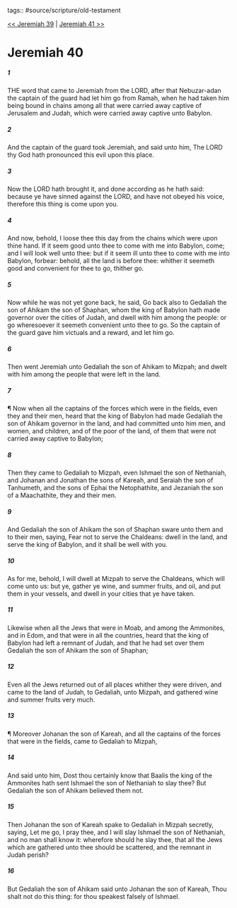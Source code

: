 tags:: #source/scripture/old-testament

[<< Jeremiah 39](source/scripture/old-testament/24_Jeremiah/Jeremiah_39.md) | [Jeremiah 41 >>](source/scripture/old-testament/24_Jeremiah/Jeremiah_41.md)

# Jeremiah 40

##### 1

THE word that came to Jeremiah from the LORD, after that Nebuzar-adan the captain of the guard had let him go from Ramah, when he had taken him being bound in chains among all that were carried away captive of Jerusalem and Judah, which were carried away captive unto Babylon.

##### 2

And the captain of the guard took Jeremiah, and said unto him, The LORD thy God hath pronounced this evil upon this place.

##### 3

Now the LORD hath brought it, and done according as he hath said: because ye have sinned against the LORD, and have not obeyed his voice, therefore this thing is come upon you.

##### 4

And now, behold, I loose thee this day from the chains which were upon thine hand. If it seem good unto thee to come with me into Babylon, come; and I will look well unto thee: but if it seem ill unto thee to come with me into Babylon, forbear: behold, all the land is before thee: whither it seemeth good and convenient for thee to go, thither go.

##### 5

Now while he was not yet gone back, he said, Go back also to Gedaliah the son of Ahikam the son of Shaphan, whom the king of Babylon hath made governor over the cities of Judah, and dwell with him among the people: or go wheresoever it seemeth convenient unto thee to go. So the captain of the guard gave him victuals and a reward, and let him go.

##### 6

Then went Jeremiah unto Gedaliah the son of Ahikam to Mizpah; and dwelt with him among the people that were left in the land.

##### 7

¶ Now when all the captains of the forces which were in the fields, even they and their men, heard that the king of Babylon had made Gedaliah the son of Ahikam governor in the land, and had committed unto him men, and women, and children, and of the poor of the land, of them that were not carried away captive to Babylon;

##### 8

Then they came to Gedaliah to Mizpah, even Ishmael the son of Nethaniah, and Johanan and Jonathan the sons of Kareah, and Seraiah the son of Tanhumeth, and the sons of Ephai the Netophathite, and Jezaniah the son of a Maachathite, they and their men.

##### 9

And Gedaliah the son of Ahikam the son of Shaphan sware unto them and to their men, saying, Fear not to serve the Chaldeans: dwell in the land, and serve the king of Babylon, and it shall be well with you.

##### 10

As for me, behold, I will dwell at Mizpah to serve the Chaldeans, which will come unto us: but ye, gather ye wine, and summer fruits, and oil, and put them in your vessels, and dwell in your cities that ye have taken.

##### 11

Likewise when all the Jews that were in Moab, and among the Ammonites, and in Edom, and that were in all the countries, heard that the king of Babylon had left a remnant of Judah, and that he had set over them Gedaliah the son of Ahikam the son of Shaphan;

##### 12

Even all the Jews returned out of all places whither they were driven, and came to the land of Judah, to Gedaliah, unto Mizpah, and gathered wine and summer fruits very much.

##### 13

¶ Moreover Johanan the son of Kareah, and all the captains of the forces that were in the fields, came to Gedaliah to Mizpah,

##### 14

And said unto him, Dost thou certainly know that Baalis the king of the Ammonites hath sent Ishmael the son of Nethaniah to slay thee? But Gedaliah the son of Ahikam believed them not.

##### 15

Then Johanan the son of Kareah spake to Gedaliah in Mizpah secretly, saying, Let me go, I pray thee, and I will slay Ishmael the son of Nethaniah, and no man shall know it: wherefore should he slay thee, that all the Jews which are gathered unto thee should be scattered, and the remnant in Judah perish?

##### 16

But Gedaliah the son of Ahikam said unto Johanan the son of Kareah, Thou shalt not do this thing: for thou speakest falsely of Ishmael.

